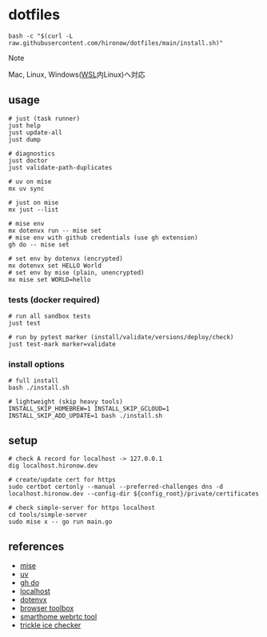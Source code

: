 # dotfiles

```shell
bash -c "$(curl -L raw.githubusercontent.com/hironow/dotfiles/main/install.sh)"
```

> [!NOTE]  
> Mac, Linux, Windows([WSL](https://learn.microsoft.com/en-us/windows/wsl/)内Linux)へ対応

## usage

```shell
# just (task runner)
just help
just update-all
just dump

# diagnostics
just doctor
just validate-path-duplicates

# uv on mise
mx uv sync

# just on mise
mx just --list

# mise env
mx dotenvx run -- mise set
# mise env with github credentials (use gh extension)
gh do -- mise set

# set env by dotenvx (encrypted)
mx dotenvx set HELLO World
# set env by mise (plain, unencrypted)
mx mise set WORLD=hello
```

### tests (docker required)

```shell
# run all sandbox tests
just test

# run by pytest marker (install/validate/versions/deploy/check)
just test-mark marker=validate
```

### install options

```shell
# full install
bash ./install.sh

# lightweight (skip heavy tools)
INSTALL_SKIP_HOMEBREW=1 INSTALL_SKIP_GCLOUD=1 INSTALL_SKIP_ADD_UPDATE=1 bash ./install.sh
```

## setup

```shell
# check A record for localhost -> 127.0.0.1
dig localhost.hironow.dev

# create/update cert for https
sudo certbot certonly --manual --preferred-challenges dns -d localhost.hironow.dev --config-dir ${config_root}/private/certificates

# check simple-server for https localhost
cd tools/simple-server
sudo mise x -- go run main.go
```

## references

- [mise](https://github.com/jdx/mise)
- [uv](https://github.com/astral-sh/uv)
- [gh do](https://github.com/k1LoW/gh-do)
- [localhost](https://blog.jxck.io/entries/2020-06-29/https-for-localhost.html)
- [dotenvx](https://dotenvx.com/)
- [browser toolbox](https://toolbox.googleapps.com/)
- [smarthome webrtc tool](https://smarthome-webrtc-validator.withgoogle.com/)
- [trickle ice checker](https://webrtc.github.io/samples/src/content/peerconnection/trickle-ice/)
